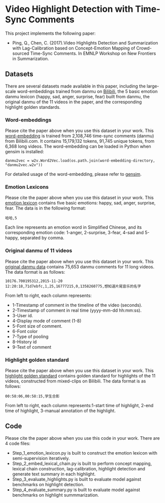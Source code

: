 # Video Highlight Detection with Time-Sync Comments

This project implements the following paper:

* Ping, Q., Chen, C. (2017).Video Highlights Detection and Summarization with Lag-Calibration based on Concept-Emotion Mapping of Crowd-sourced Time-Sync Comments. In EMNLP Workshop on New Frontiers in Summarization.


## Datasets

There are several datasets made available in this paper, including the large-scale word-embeddings trained from danmu on [Bilibili](https://www.bilibili.com/), the 5 basic emotion danmu lexicon (happy, sad, anger, surprise, fear) built from danmu, the original danmu of the 11 videos in the paper, and the corresponding highlight golden standards.
### Word-embeddings

Please cite the paper above when you use this dataset in your work. This [word-embedding](https://drive.google.com/open?id=0ByRn2qS9cc0-eVd5UXlXc2tmQ1U) is trained from 2,108,746 time-sync comments (danmu) from Bilibili.com. It contains 15,179,132 tokens, 91,745 unique tokens, from 6,368 long videos. 
The word-embedding can be loaded in Python when gensim is installed:

```
danmu2vec = w2v.Word2Vec.load(os.path.join(word-embedding-directory, "danmu2vec.w2v"))
```
For detailed usage of the word-embedding, please refer to [gensim](https://radimrehurek.com/gensim/models/word2vec.html).

### Emotion Lexicons

Please cite the paper above when you use this dataset in your work. This [emotion lexicon](https://drive.google.com/open?id=0ByRn2qS9cc0-bVc3eUZhaHFhR3M) contains five basic emotions: happy, sad, anger, surprise, fear.
The data is in the following format:

```
哈哈,5
```
Each line represents an emotion word in Simplified Chinese, and its corresponding emotion code: 1-anger, 2-surprise, 3-fear, 4-sad and 5-happy, separated by comma. 

### Original danmu of 11 videos

Please cite the paper above when you use this dataset in your work. This [original danmu data](https://drive.google.com/open?id=0ByRn2qS9cc0-UDJ1Y2gzcm9IYlE) contains 75,653 danmu comments for 11 long videos. 
The data format is as follows:
```
10176.700195312,2015-11-20 12:20:18,71d7ebfc,1,25,16777215,0,1358260775,想知道片尾音乐的名字
```
From left to right, each column represents:
* 1-Timestamp of comment in the timeline of the video (seconds).
* 2-Timestamp of comment in real time (yyyy-mm-dd hh:mm:ss).
* 3-User id.
* 4-Display mode of comment (1-8)
* 5-Font size of comment.
* 6-Font color
* 7-Type of pooling
* 8-History id
* 9-Text of comment

### Highlight golden standard

Please cite the paper above when you use this dataset in your work. This [highlight golden standard](https://drive.google.com/open?id=0ByRn2qS9cc0-SXE5WExOQ0Q4dTg) contains golden standard for highlights of the 11 videos, constructed from mixed-clips on Bilibili.
The data format is as follows:
```
00:58:06,00:58:15,学生合影
```
From left to right, each column represents:1-start time of highlight, 2-end time of highlight, 3-manual annotation of the highlight.

## Code
Please cite the paper above when you use this code in your work. 
There are 4 code files:
* Step_1_emotion_lexicon.py is built to construct the emotion lexicon with semi-supervision iteratively.
* Step_2_embed_lexical_chain.py is built to perform concept mapping, lexical chain construction, lag-calibration, highlight detection and generate text summary in each highlight.
* Step_3_evaluate_highlights.py is built to evaluate model against benchmarks on highlight detection.
* Step_4_evaluate_summary.py is built to evaluate model against benchmarks on highlight summmarization.

